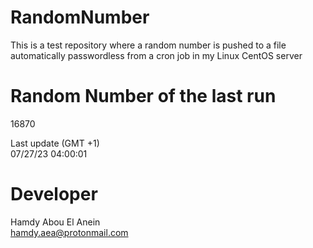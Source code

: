 # RandomNumber    
This is a test repository where a random number is pushed to a file automatically passwordless from a cron job in my Linux CentOS server    
# Random Number of the last run   
16870
      
Last update (GMT +1)    
07/27/23 04:00:01
# Developer    
Hamdy Abou El Anein   
hamdy.aea@protonmail.com
